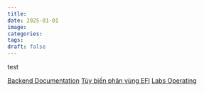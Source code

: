 ```yaml
---
title:
date: 2025-01-01
image:
categories:
tags:
draft: false
---
```


test

<!--more-->

[Backend Documentation](backend-documentation)
[Tùy biến phân vùng EFI](tuy-bien-phan-vung-efi)
[Labs Operating](labs-operating)